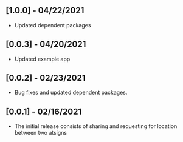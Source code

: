 ## [1.0.0] - 04/22/2021

* Updated dependent packages

## [0.0.3] - 04/20/2021

* Updated example app

## [0.0.2] - 02/23/2021

* Bug fixes and updated dependent packages.

## [0.0.1] - 02/16/2021

* The initial release consists of sharing and requesting for location between two atsigns
